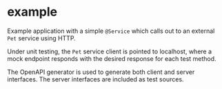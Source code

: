 # example
Example application with a simple `@Service` which calls out to an external `Pet` service using HTTP.

Under unit testing, the `Pet` service client is pointed to localhost, where a mock endpoint responds with the desired response for each test method.

The OpenAPI generator is used to generate both client and server interfaces. The server interfaces are included as test sources.
